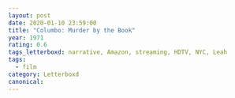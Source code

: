 ```yaml
---
layout: post 
date: 2020-01-10 23:59:00
title: "Columbo: Murder by the Book"
year: 1971
rating: 0.6
tags_letterboxd: narrative, Amazon, streaming, HDTV, NYC, Leah
tags:
  - film
category: Letterboxd
canonical: 
---
```

